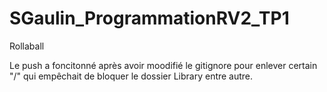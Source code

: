 # SGaulin_ProgrammationRV2_TP1
Rollaball

Le push a foncitonné après avoir moodifié le gitignore pour enlever certain "/" qui empêchait de bloquer le dossier Library entre autre.
